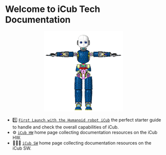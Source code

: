 # Welcome to iCub Tech Documentation

<p align="center">
  <img src="./assets/icub-rotate.gif" width="50%" height="50%" alt="iCub" />
</p>

- 1️⃣ [`First Launch with the Humanoid robot iCub`](./icub_starter_kits/first_steps.md) the perfect starter guide to handle and check the overall capabilities of iCub.
- ⚙ [`iCub HW`](icub_hw.md) home page collecting documentation resources on the iCub HW. 
- 👨🏻‍💻 [`iCub SW`](icub_sw.md) home page collecting documentation resources on the iCub SW. 
